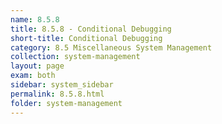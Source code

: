 ```yaml
---
name: 8.5.8
title: 8.5.8 - Conditional Debugging
short-title: Conditional Debugging
category: 8.5 Miscellaneous System Management
collection: system-management
layout: page
exam: both
sidebar: system_sidebar
permalink: 8.5.8.html
folder: system-management
---
```


